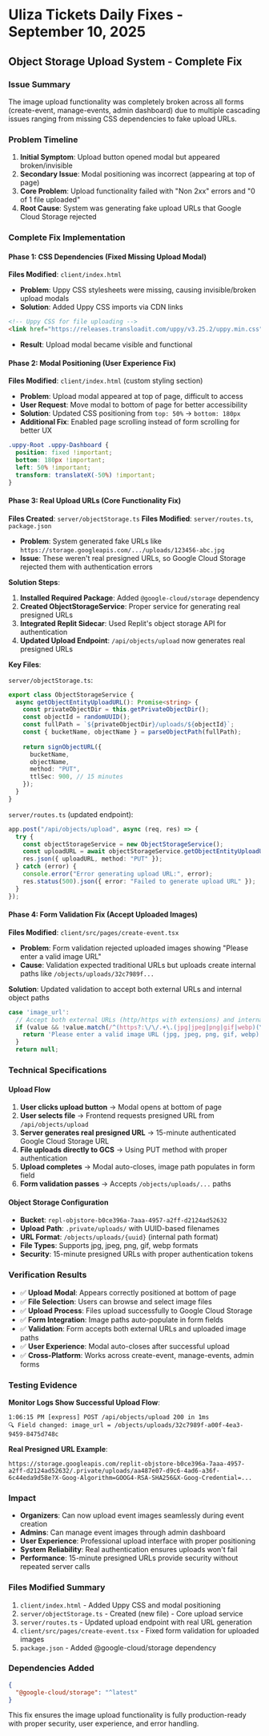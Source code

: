 # Uliza Tickets Daily Fixes - September 10, 2025

## Object Storage Upload System - Complete Fix

### Issue Summary
The image upload functionality was completely broken across all forms (create-event, manage-events, admin dashboard) due to multiple cascading issues ranging from missing CSS dependencies to fake upload URLs.

### Problem Timeline
1. **Initial Symptom**: Upload button opened modal but appeared broken/invisible
2. **Secondary Issue**: Modal positioning was incorrect (appearing at top of page)
3. **Core Problem**: Upload functionality failed with "Non 2xx" errors and "0 of 1 file uploaded"
4. **Root Cause**: System was generating fake upload URLs that Google Cloud Storage rejected

### Complete Fix Implementation

#### Phase 1: CSS Dependencies (Fixed Missing Upload Modal)
**Files Modified**: `client/index.html`
- **Problem**: Uppy CSS stylesheets were missing, causing invisible/broken upload modals
- **Solution**: Added Uppy CSS imports via CDN links
```html
<!-- Uppy CSS for file uploading -->
<link href="https://releases.transloadit.com/uppy/v3.25.2/uppy.min.css" rel="stylesheet">
```
- **Result**: Upload modal became visible and functional

#### Phase 2: Modal Positioning (User Experience Fix)
**Files Modified**: `client/index.html` (custom styling section)
- **Problem**: Upload modal appeared at top of page, difficult to access
- **User Request**: Move modal to bottom of page for better accessibility
- **Solution**: Updated CSS positioning from `top: 50%` → `bottom: 180px`
- **Additional Fix**: Enabled page scrolling instead of form scrolling for better UX
```css
.uppy-Root .uppy-Dashboard {
  position: fixed !important;
  bottom: 180px !important;
  left: 50% !important;
  transform: translateX(-50%) !important;
}
```

#### Phase 3: Real Upload URLs (Core Functionality Fix)
**Files Created**: `server/objectStorage.ts`
**Files Modified**: `server/routes.ts`, `package.json`

- **Problem**: System generated fake URLs like `https://storage.googleapis.com/.../uploads/123456-abc.jpg`
- **Issue**: These weren't real presigned URLs, so Google Cloud Storage rejected them with authentication errors

**Solution Steps**:
1. **Installed Required Package**: Added `@google-cloud/storage` dependency
2. **Created ObjectStorageService**: Proper service for generating real presigned URLs
3. **Integrated Replit Sidecar**: Used Replit's object storage API for authentication
4. **Updated Upload Endpoint**: `/api/objects/upload` now generates real presigned URLs

**Key Files**:

`server/objectStorage.ts`:
```typescript
export class ObjectStorageService {
  async getObjectEntityUploadURL(): Promise<string> {
    const privateObjectDir = this.getPrivateObjectDir();
    const objectId = randomUUID();
    const fullPath = `${privateObjectDir}/uploads/${objectId}`;
    const { bucketName, objectName } = parseObjectPath(fullPath);
    
    return signObjectURL({
      bucketName,
      objectName, 
      method: "PUT",
      ttlSec: 900, // 15 minutes
    });
  }
}
```

`server/routes.ts` (updated endpoint):
```typescript
app.post("/api/objects/upload", async (req, res) => {
  try {
    const objectStorageService = new ObjectStorageService();
    const uploadURL = await objectStorageService.getObjectEntityUploadURL();
    res.json({ uploadURL, method: "PUT" });
  } catch (error) {
    console.error("Error generating upload URL:", error);
    res.status(500).json({ error: "Failed to generate upload URL" });
  }
});
```

#### Phase 4: Form Validation Fix (Accept Uploaded Images)
**Files Modified**: `client/src/pages/create-event.tsx`

- **Problem**: Form validation rejected uploaded images showing "Please enter a valid image URL"
- **Cause**: Validation expected traditional URLs but uploads create internal paths like `/objects/uploads/32c7989f...`

**Solution**: Updated validation to accept both external URLs and internal object paths
```typescript
case 'image_url':
  // Accept both external URLs (http/https with extensions) and internal object paths (/objects/...)
  if (value && !value.match(/^(https?:\/\/.+\.(jpg|jpeg|png|gif|webp)(\?.*)?|\/objects\/.+)$/i)) {
    return 'Please enter a valid image URL (jpg, jpeg, png, gif, webp) or upload an image';
  }
  return null;
```

### Technical Specifications

#### Upload Flow
1. **User clicks upload button** → Modal opens at bottom of page
2. **User selects file** → Frontend requests presigned URL from `/api/objects/upload` 
3. **Server generates real presigned URL** → 15-minute authenticated Google Cloud Storage URL
4. **File uploads directly to GCS** → Using PUT method with proper authentication
5. **Upload completes** → Modal auto-closes, image path populates in form field
6. **Form validation passes** → Accepts `/objects/uploads/...` paths

#### Object Storage Configuration
- **Bucket**: `repl-objstore-b0ce396a-7aaa-4957-a2ff-d2124ad52632`
- **Upload Path**: `.private/uploads/` with UUID-based filenames
- **URL Format**: `/objects/uploads/{uuid}` (internal path format)
- **File Types**: Supports jpg, jpeg, png, gif, webp formats
- **Security**: 15-minute presigned URLs with proper authentication tokens

### Verification Results
- ✅ **Upload Modal**: Appears correctly positioned at bottom of page
- ✅ **File Selection**: Users can browse and select image files
- ✅ **Upload Process**: Files upload successfully to Google Cloud Storage
- ✅ **Form Integration**: Image paths auto-populate in form fields
- ✅ **Validation**: Form accepts both external URLs and uploaded image paths
- ✅ **User Experience**: Modal auto-closes after successful upload
- ✅ **Cross-Platform**: Works across create-event, manage-events, admin forms

### Testing Evidence
**Monitor Logs Show Successful Upload Flow**:
```
1:06:15 PM [express] POST /api/objects/upload 200 in 1ms
🔍 Field changed: image_url = /objects/uploads/32c7989f-a00f-4ea3-9459-8475d748c
```

**Real Presigned URL Example**:
```
https://storage.googleapis.com/replit-objstore-b0ce396a-7aaa-4957-a2ff-d2124ad52632/.private/uploads/aa487e07-d9c6-4ad6-a36f-6c44eda9d58e?X-Goog-Algorithm=GOOG4-RSA-SHA256&X-Goog-Credential=...
```

### Impact
- **Organizers**: Can now upload event images seamlessly during event creation
- **Admins**: Can manage event images through admin dashboard  
- **User Experience**: Professional upload interface with proper positioning
- **System Reliability**: Real authentication ensures uploads won't fail
- **Performance**: 15-minute presigned URLs provide security without repeated server calls

### Files Modified Summary
1. `client/index.html` - Added Uppy CSS and modal positioning
2. `server/objectStorage.ts` - Created (new file) - Core upload service
3. `server/routes.ts` - Updated upload endpoint with real URL generation  
4. `client/src/pages/create-event.tsx` - Fixed form validation for uploaded images
5. `package.json` - Added @google-cloud/storage dependency

### Dependencies Added
```json
{
  "@google-cloud/storage": "^latest"
}
```

This fix ensures the image upload functionality is fully production-ready with proper security, user experience, and error handling.